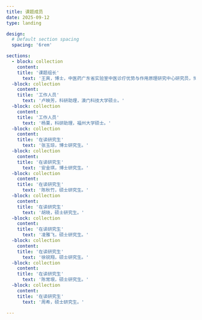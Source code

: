 ```yaml
---
title: 课题成员
date: 2025-09-12
type: landing

design:
  # Default section spacing
  spacing: '6rem'  

sections:
  - block: collection
    content:
    title: '课题组长'
      text: '王爽，博士，中医药广东省实验室中医诊疗优势与作用原理研究中心研究员，博士生导师，主要应用物理学、生物学等学科优势技术探索关键生命过程机制和中医药作用原理，以第一/通讯作者（含共同）发表Nature Communications, PNAS, Nucleic Acids Research等论文19篇，主持国家自然科学基金等项目6项。'      
  -block: collection 
    content:
    title: '工作人员'
      text: '卢映芳，科研助理，澳门科技大学硕士。'
  -block: collection 
    content:
    title: '工作人员'
      text: '杨栗，科研助理，福州大学硕士。'   
  -block: collection   
    content:
    title: '在读研究生'
      text: '张玉琼，博士研究生。'
  -block: collection   
    content:
    title: '在读研究生'
      text: '安金琪，博士研究生。'
  -block: collection   
    content:
    title: '在读研究生'
      text: '陈秋竹，硕士研究生。'
  -block: collection   
    content:
    title: '在读研究生'
      text: '胡晓，硕士研究生。'
  -block: collection   
    content:
    title: '在读研究生'
      text: '凌雅飞，硕士研究生。'
  -block: collection   
    content:
    title: '在读研究生'
      text: '徐锐翔，硕士研究生。'
  -block: collection   
    content:
    title: '在读研究生'
      text: '陈常垠，硕士研究生。'
  -block: collection   
    content:
    title: '在读研究生'
      text: '周希，硕士研究生。'   

---
```


<!--more-->
